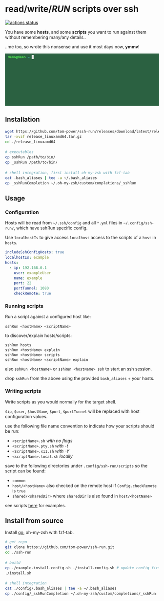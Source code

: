 # read/write/**_RUN_** scripts over ssh

<p>
  <a href="https://github.com/tom-power/ssh-run/actions/workflows/go.yml">
    <img src="https://img.shields.io/github/actions/workflow/status/tom-power/ssh-run/go.yml?style=flat-round&logo=github&label=CI%20status" alt="actions status">
  </a>
</p>

You have some **hosts**, and some **scripts** you want to run against them without remembering many/any details..

..me too, so wrote this nonsense and use it most days now, **ymmv**!

![demo](https://github.com/tom-power/ssh-run/blob/master/assets/demo.gif)

## Installation

```bash
wget https://github.com/tom-power/ssh-run/releases/download/latest/release_linuxamd64.tar.gz
tar -xvzf release_linuxamd64.tar.gz
cd ./release_linuxamd64

# executables
cp sshRun /path/to/bin/
cp _sshRun /path/to/bin/

# shell integration, first install oh-my-zsh with fzf-tab
cat .bash_aliases | tee -a ~/.bash_aliases
cp _sshRunCompletion ~/.oh-my-zsh/custom/completions/_sshRun
```

## Usage

### Configuration

Hosts will be read from `~/.ssh/config` and all `*.yml` files in `~/.config/ssh-run/`, which have sshRun specific config. 

Use `localhostIs` to give access `localhost` access to the scripts of a `host` in `hosts`.

```yaml
includeSshConfigHosts: true
localhostIs: example
hosts:
  - ip: 192.168.0.1
    user: exampleUser
    name: example
    port: 22
    portTunnel: 1080
    checkRemote: true
```

### Running scripts

Run a script against a configured host like:

`sshRun <hostName> <scriptName>`

to discover/explain hosts/scripts:

```
sshRun hosts
sshRun <hostName> explain
sshRun <hostName> scripts
sshRun <hostName> <scriptName> explain
```

also `sshRun <hostName>` or `sshRun <hostName> ssh` to start an ssh session.

drop `sshRun` from the above using the provided `bash_aliases` + your hosts.

### Writing scripts

Write scripts as you would normally for the target shell.

`$ip`, `$user`, `$hostName`, `$port`, `$portTunnel` will be replaced with host configuration values.

use the following file name convention to indicate how your scripts should be run:

- `<scriptName>.sh` _with no flags_
- `<scriptName>.pty.sh` _with -t_
- `<scriptName>.x11.sh` _with -Y_
- `<scriptName>.local.sh` _locally_

save to the following directories under `.config/ssh-run/scripts` so the script can be found:

- `common`
- `host/<hostName>` also checked on the remote host if `Config.checkRemote` is `true`
- `shared/<sharedDir>` where `sharedDir` is also found in `host/<hostName>`

see scripts [here](https:#github.com/tom-power/ssh-run/tree/master/config/.config/ssh-run/scripts) for examples.

## Install from source

Install [go](https:#golang.org/), oh-my-zsh with fzf-tab.

```bash
# get repo
git clone https://github.com/tom-power/ssh-run.git
cd ./ssh-run

# build
cp ./example.install.config.sh ./install.config.sh # update config first
./install.sh

# shell integration
cat ./config/.bash_aliases | tee -a ~/.bash_aliases
cp ./config/_sshRunCompletion ~/.oh-my-zsh/custom/completions/_sshRun
```
